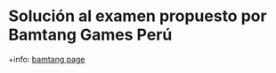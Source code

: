 # Solución al examen propuesto por Bamtang Games Perú

+info: [bamtang page](http://www.bamtang.com/home/exam)
